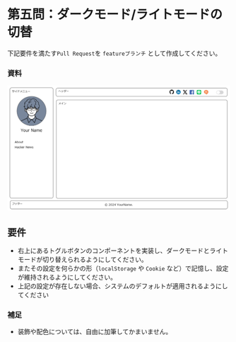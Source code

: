 # 第五問：ダークモード/ライトモードの切替

下記要件を満たす`Pull Request`を `featureブランチ` として作成してください。

### 資料

![サンプル](./images/example.png)

## 要件

- 右上にあるトグルボタンのコンポーネントを実装し、ダークモードとライトモードが切り替えられるようにしてください。
- またその設定を何らかの形（`localStorage` や `Cookie` など）で記憶し、設定が維持されるようにしてください。
- 上記の設定が存在しない場合、システムのデフォルトが適用されるようにしてください

### 補足

- 装飾や配色については、自由に加筆してかまいません。
